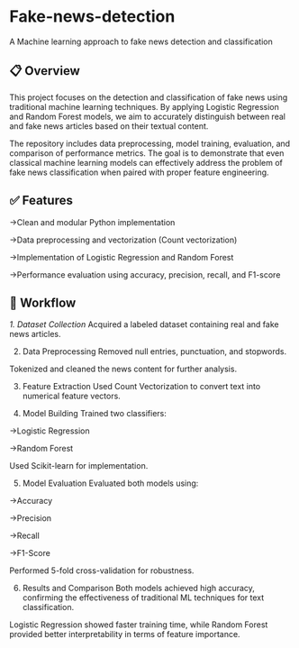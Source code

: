 # Fake-news-detection
A Machine learning approach to fake news detection and classification

## 📋 Overview

This project focuses on the detection and classification of fake news using traditional machine learning techniques. By applying Logistic Regression and Random Forest models, we aim to accurately distinguish between real and fake news articles based on their textual content.

The repository includes data preprocessing, model training, evaluation, and comparison of performance metrics. The goal is to demonstrate that even classical machine learning models can effectively address the problem of fake news classification when paired with proper feature engineering.

## ✅ Features

->Clean and modular Python implementation

->Data preprocessing and vectorization (Count vectorization)

->Implementation of Logistic Regression and Random Forest

->Performance evaluation using accuracy, precision, recall, and F1-score

## 🔄 Workflow
*1. Dataset Collection*
Acquired a labeled dataset containing real and fake news articles.


2. Data Preprocessing
Removed null entries, punctuation, and stopwords.

Tokenized and cleaned the news content for further analysis.

3. Feature Extraction
Used Count Vectorization to convert text into numerical feature vectors.

4. Model Building
Trained two classifiers:

->Logistic Regression

->Random Forest

Used Scikit-learn for implementation.

5. Model Evaluation
Evaluated both models using:

->Accuracy

->Precision

->Recall

->F1-Score

Performed 5-fold cross-validation for robustness.

6. Results and Comparison
Both models achieved high accuracy, confirming the effectiveness of traditional ML techniques for text classification.

Logistic Regression showed faster training time, while Random Forest provided better interpretability in terms of feature importance.




